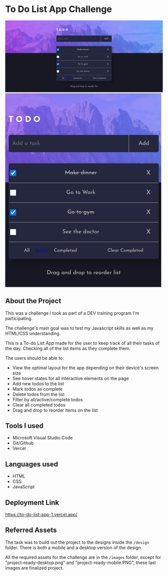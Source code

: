 # To Do List App Challenge

![Desktop Preview Image](https://github.com/79rubart/to-do-list-app/blob/master/src/design/desktop.PNG)
![Mobile Preview Image](https://github.com/79rubart/to-do-list-app/blob/master/src/design/mobile.PNG)

## About the Project

This was a challenge I took as part of a DEV training program I'm participating.

The challenge's main goal was to test my Javascript skills as well as my HTML/CSS understanding.

This is a To-do List App made for the user to keep track of all their tasks of the day. Checking all of the list items as they complete them.

The users should be able to:

- View the optimal layout for the app depending on their device's screen size
- See hover states for all interactive elements on the page
- Add new todos to the list
- Mark todos as complete
- Delete todos from the list
- Filter by all/active/complete todos
- Clear all completed todos
- Drag and drop to reorder items on the list

## Tools I used

- Microsoft Visual Studio Code
- Git/Github
- Vercel

## Languages used

- HTML
- CSS
- JavaScript

## Deployment Link

https://to-do-list-app-1.vercel.app/

## Referred Assets

The task was to build out the project to the designs inside the `/design` folder. There is both a mobile and a desktop version of the design. 

All the required assets for the challenge are in the `/images` folder, except for "project-ready-desktop.png" and "project-ready-mobile.PNG", these last images are finalized project.
